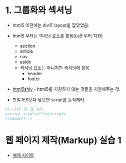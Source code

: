 # 1. 그룹화와 섹셔닝

* html5 이전에는 div로 layout을 잡았었음.
* html5 부터는 섹셔닝 요소를 활용(i.e9 부터 지원)
  * section
  * article
  * nav
  * aside
  * 섹셔닝 요소는 아니지만 섹셔닝에 활용
    * header
    * footer

* [html5shiv](https://github.com/aFarkas/html5shiv) - html5를 지원하지 않는 것들을 지원해주는 것.
* 만일 IE9보다 낮으면 script를 동작해라.
```html
<!--[if lt IE 9]>
<script src="url"></script>
<![endif]-->
```

# 웹 페이지 제작(Markup) 실습 1
- [예제 사이트](http://www.subcide.com/examples/creating-a-css-layout-from-scratch/)
